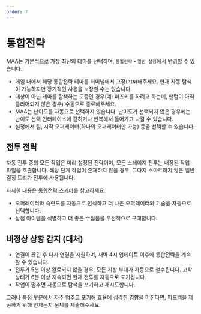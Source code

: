 ```yaml
---
order: 7
---
```


# 통합전략

MAA는 기본적으로 가장 최신의 테마를 선택하며, `통합전략` - `일반 설정`에서 변경할 수 있습니다.

- 게임 내에서 해당 통합전략 테마를 터미널에서 고정(`PIN`)해주세요. 현재 자동 탐색이 가능하지만 장기적인 사용을 보장할 수는 없습니다.
- 대상이 아닌 테마를 탐색하는 도중인 경우(예: 미즈키를 하려고 하는데, 팬텀이 아직 클리어되지 않은 경우) 수동으로 종료해주세요.
- MAA는 난이도를 자동으로 선택하지 않습니다. 난이도가 선택되지 않은 경우에는 난이도 선택 인터페이스에 갇히거나 반복해서 들어가고 나갈 수 있습니다.
- 설정에서 팀, 시작 오퍼레이터(하나의 오퍼레이터만 가능) 등을 선택할 수 있습니다.

## 전투 전략

자동 전투 중의 모든 작업은 미리 설정된 전략이며, 모든 스테이지 전투는 내장된 작업 파일을 호출합니다. 해당 단계 작업이 존재하지 않을 경우, 그다지 스마트하지 않은 일반 결정 트리가 전투에 사용됩니다.

자세한 내용은 [통합전략 스키마](../../protocol/integrated-strategy-schema.md)를 참고하세요.

- 오퍼레이터와 숙련도를 자동으로 인식하고 더 나은 오퍼레이터와 기술을 자동으로 선택합니다.
- 상점 아이템을 식별하고 더 좋은 수집품을 우선적으로 구매합니다.

## 비정상 상황 감지 (대처)

- 연결이 끊긴 후 다시 연결을 지원하며, 새벽 4시 업데이트 이후에 통합전략을 계속 할 수 있습니다.
- 전투가 5분 이상 완료되지 않을 경우, 모든 지상 부대가 자동으로 철수됩니다. 고착 상태가 6분 이상 지속되면 현재 전투를 자동으로 포기됩니다.
- 작업이 멈추면 자동으로 탐색을 포기하고 재시도합니다.

그러나 특정 부분에서 자주 멈추고 포기해 효율에 심각한 영향을 미친다면, 피드백을 제공하기 위해 언제든지 문제를 제출해주세요.
